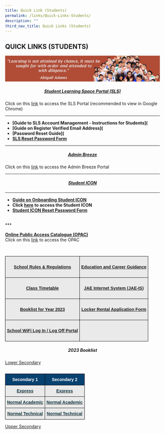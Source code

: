 ```yaml
---
title: Quick Link (Students)
permalink: /links/Quick-Links-Students/
description: ""
third_nav_title: Quick Links (Students)
---
```

## QUICK LINKS (STUDENTS)

![](/images/Students%20Link.jpeg)

##### <center>[Student Learning Space Portal (SLS)](https://vle.learning.moe.edu.sg/login)</center>  
Click on this [link](https://vle.learning.moe.edu.sg/login) to access the SLS Portal (recommended to view in Google Chrome)
***

*   **[Guide to SLS Account Management - Instructions for Students]([](/files/Links/Students/Guide%20to%20SLS%20Account%20Management%20–%20Instructions%20for%20Students.pdf)**
*   **[Guide on Register Verified Email Address]([](/files/Links/Students/User%20Guide%20-%20Register%20Verified%20Email%20Address.pdf)**
*   **[Password Reset Guide]([](/files/Links/Students/Password%20Reset%20Guide.pdf)**
*   **[SLS Reset Password Form](http://tinyurl.com/slsandiconresetpasswordform)**
* * *

##### <center>[Admin Breeze](https://stgabrielssec.adminbreeze.com/)</center>
Click on this [link](https://stgabrielssec.adminbreeze.com/) to access the Admin Breeze Portal
* * *

##### <center>[Student ICON](https://workspace.google.com/dashboard) </center>

* * *
*   **[Guide on Onboarding Student ICON]([](/files/Links/Students/Onboard%20Student%20ICON%20Guide%20for%20School%20Website.pdf))**
*   **Click [here](https://workspace.google.com/dashboard) to access the Student ICON**
*  **[Student ICON Reset Password Form](http://tinyurl.com/slsandiconresetpasswordform)**
<br>
***
<style type="text/css">
.tg  {border-collapse:collapse;border-spacing:0;}
.tg td{border-color:black;border-style:solid;border-width:1px;font-family:Arial, sans-serif;font-size:14px;
  overflow:hidden;padding:10px 5px;word-break:normal;}
.tg th{border-color:black;border-style:solid;border-width:1px;font-family:Arial, sans-serif;font-size:14px;
  font-weight:normal;overflow:hidden;padding:10px 5px;word-break:normal;}
.tg .tg-n4qt{background-color:#EAEAEA;color:#222;font-weight:bold;text-align:center;vertical-align:top}
.tg .tg-dwlh{background-color:#B0B0B0;color:#222;font-weight:bold;text-align:center;vertical-align:middle}
.tg .tg-otbs{background-color:#EAEAEA;color:#0C343D;font-weight:bold;text-align:center;vertical-align:top}
.tg .tg-ku5w{background-color:#EAEAEA;color:#222;text-align:center;vertical-align:middle}
</style>

**[Online Public Access Catalogue (OPAC)](https://schoolibrary.moe.edu.sg/stgabrielssec)**<br>
Click on this [link](https://schoolibrary.moe.edu.sg/stgabrielssec) to access the OPAC


<br>

<style type="text/css">
.tg  {border-collapse:collapse;border-spacing:0;}
.tg td{border-color:black;border-style:solid;border-width:1px;font-family:Arial, sans-serif;font-size:14px;
  overflow:hidden;padding:10px 5px;word-break:normal;}
.tg th{border-color:black;border-style:solid;border-width:1px;font-family:Arial, sans-serif;font-size:14px;
  font-weight:normal;overflow:hidden;padding:10px 5px;word-break:normal;}
.tg .tg-n4qt{background-color:#EAEAEA;color:#222;font-weight:bold;text-align:center;vertical-align:top}
.tg .tg-ii8k{background-color:#EAEAEA;color:#222;text-align:center;vertical-align:top}
.tg .tg-otbs{background-color:#EAEAEA;color:#0C343D;font-weight:bold;text-align:center;vertical-align:top}
</style>
<table class="tg">
<thead>
  <tr>
    <th class="tg-otbs"><br><a href="(/files/Links/Students/School%20Rules%20and%20Regulation%202023.pdf)">School Rules &amp; Regulations</a><br></th>
    <th class="tg-n4qt"><br><a href="https://www.myskillsfuture.gov.sg/content/student/en/secondary.html">Education and Career Guidance</a><br><br></th>
  </tr>
</thead>
<tbody>
  <tr>
    <td class="tg-n4qt"><br><a href="https://sgss.edupage.org/timetable/">Class Timetable</a><br><br></td>
    <td class="tg-otbs"><br><a href="https://www.moe.gov.sg/education/admissions/jae/">JAE Internet System (JAE-IS)</a><br><br></td>
  </tr>
  <tr>
    <td class="tg-n4qt"><br><a href="https://stgabrielssec-moe-edu-sg-admin.cwp.sg/links/quick-links-students/booklist">Booklist for Year 2023</a><br><br></td>
    <td class="tg-otbs"><br><a href="/files/Links/Students/Locker%20Rental%20Application%20Form.pdf">Locker Rental Application Form</a><br><br></td>
  </tr>
  <tr>
    <td class="tg-otbs"><span style="color:#222;background-color:#EAEAEA"> </span><br><a href="http://portal.swn.moe.edu.sg/">School WiFi Log In / Log Off Portal</a> <br><br></td>
    <td class="tg-otbs"></td>
  </tr>
</tbody>
</table>

##### <center> 2023 Booklist </center>

<style type="text/css">
.tg  {border-collapse:collapse;border-spacing:0;}
.tg td{border-color:black;border-style:solid;border-width:1px;font-family:Arial, sans-serif;font-size:14px;
  overflow:hidden;padding:10px 5px;word-break:normal;}
.tg th{border-color:black;border-style:solid;border-width:1px;font-family:Arial, sans-serif;font-size:14px;
  font-weight:normal;overflow:hidden;padding:10px 5px;word-break:normal;}
.tg .tg-n4qt{background-color:#EAEAEA;color:#222;font-weight:bold;text-align:center;vertical-align:top}
.tg .tg-dwlh{background-color:#07416f;color:#222;font-weight:bold;text-align:center;vertical-align:middle}
.tg .tg-otbs{background-color:#EAEAEA;color:#0C343D;font-weight:bold;text-align:center;vertical-align:top}
.tg .tg-ku5w{background-color:#EAEAEA;color:#222;text-align:center;vertical-align:middle}
</style>
<table class="tg">
<thead>
<u>Lower Secondary</u>
<table class="tg">
<thead>
  <tr>
    <th class="tg-dwlh"><span style="color:#FFFFFF;background-color:#07416f">Secondary 1</span></th>
    <th class="tg-dwlh"><span style="color:#FFFFFF;background-color:#07416f">Secondary 2</span></th>
		  </tr>
</thead>
<tbody>
	<tr>
    <td class="tg-otbs"><a href="/files/Sec%201E%20Booklist%20and%20Stationery%20List%202022.pdf"><span style="text-decoration:none;color:#0C343D">Express</span></a></td>
    <td class="tg-otbs"><a href="/files/2E.pdf"><span style="text-decoration:none;color:#0C343D">Express</span></a><br></td>
		  <tr>
    <td class="tg-otbs"><a href="/files/Sec%201NA%20Booklist%20and%20Stationery%20List%202022.pdf"><span style="text-decoration:none;color:#0C343D">Normal Academic</span></a></td>
    <td class="tg-otbs"><a href="/files/2NA.pdf"><span style="text-decoration:none;color:#0C343D">Normal Academic</span></a><br></td>
  <tr>
    <td class="tg-n4qt"> <a href="/files/Sec%201NT%20Booklist%20and%20Stationery%20List%202022.pdf"><span style="text-decoration:none;color:#0C343D">Normal Technical</span></a></td>
    <td class="tg-otbs"><a href="/files/2NT.pdf"><span style="text-decoration:none;color:#0C343D">Normal Technical</span></a></td></table>
	
<u>Upper Secondary</u>